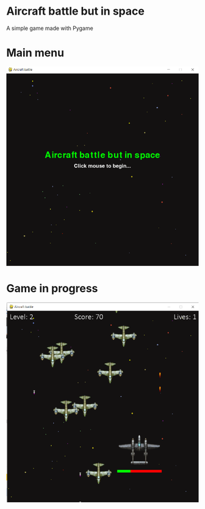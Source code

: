 # Aircraft battle but in space
A simple game made with Pygame

# Main menu
![Main Menu](https://github.com/olnov/aircraft-battle/blob/main/screenshots/menu.png)
# Game in progress
![Battle in progress](https://github.com/olnov/aircraft-battle/blob/main/screenshots/game.png)

